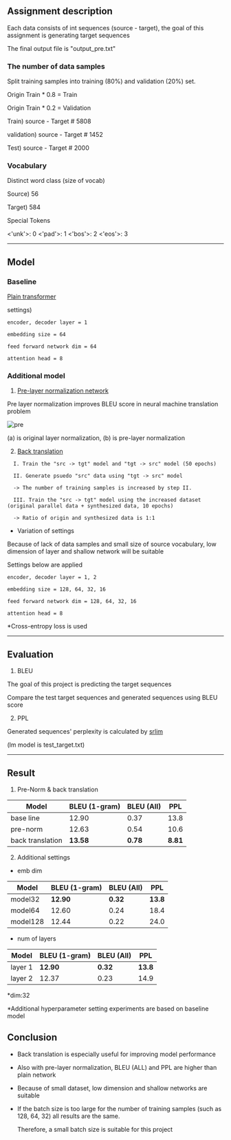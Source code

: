 ## Assignment description

Each data consists of int sequences (source - target), the goal of this assignment is generating target sequences 

The final output file is "output_pre.txt"

### The number of data samples

Split training samples into training (80%) and validation (20%) set.

Origin Train * 0.8 = Train

Origin Train * 0.2 = Validation

Train) source - Target # 5808

validation) source - Target # 1452

Test) source - Target  # 2000

### Vocabulary

Distinct word class (size of vocab)

Source) 56

Target) 584

Special Tokens

<'unk'>: 0  <'pad'>: 1  <'bos'>: 2  <'eos'>: 3

------------------------------------------------------------------------------------

## Model

### Baseline

[Plain transformer](https://arxiv.org/pdf/1706.03762.pdf)

settings) 

```
encoder, decoder layer = 1

embedding size = 64

feed forward network dim = 64

attention head = 8
```

### Additional model

1) [Pre-layer normalization network](https://arxiv.org/pdf/2002.04745.pdf)

Pre layer normalization improves BLEU score in neural machine translation problem

![pre](https://user-images.githubusercontent.com/37800546/121134039-ec840e80-c86d-11eb-8140-c9e58ab8fdb2.PNG)

(a) is original layer normalization, (b) is pre-layer normalization


2) [Back translation](https://arxiv.org/pdf/1511.06709.pdf)

```
  I. Train the "src -> tgt" model and "tgt -> src" model (50 epochs)
  
  II. Generate psuedo "src" data using "tgt -> src" model
  
  -> The number of training samples is increased by step II.
  
  III. Train the "src -> tgt" model using the increased dataset (original parallel data + synthesized data, 10 epochs)
  
  -> Ratio of origin and synthesized data is 1:1 
```

* Variation of settings

Because of lack of data samples and small size of source vocabulary, low dimension of layer and shallow network will be suitable

Settings below are applied

```
encoder, decoder layer = 1, 2

embedding size = 128, 64, 32, 16

feed forward network dim = 128, 64, 32, 16

attention head = 8
```

*Cross-entropy loss is used

------------------------------------------------------------------------------------

## Evaluation

1) BLEU

The goal of this project is predicting the target sequences

Compare the test target sequences and generated sequences using BLEU score

2) PPL

Generated sequences' perplexity is calculated by [srlim](http://www.speech.sri.com/projects/srilm/download.html)

(lm model is test_target.txt)

------------------------------------------------------------------------------------

## Result

1) Pre-Norm & back translation

|Model|BLEU (1-gram)|BLEU (All)|PPL|
|------|---|---|---|
|base line|12.90|0.37|13.8|
|pre-norm|12.63|0.54|10.6|
|back translation|**13.58**|**0.78**|**8.81**|




2) Additional settings

- emb dim

|Model|BLEU (1-gram)|BLEU (All)|PPL|
|------|---|---|---|
|model32|**12.90**|**0.32**|**13.8**|
|model64|12.60|0.24|18.4|
|model128|12.44|0.22|24.0|

- num of layers

|Model|BLEU (1-gram)|BLEU (All)|PPL|
|------|---|---|---|
|layer 1|**12.90**|**0.32**|**13.8**|
|layer 2|12.37|0.23|14.9|

*dim:32

*Additional hyperparameter setting experiments are based on baseline model



## Conclusion

- Back translation is especially useful for improving model performance 

- Also with pre-layer normalization, BLEU (ALL) and PPL are higher than plain network

- Because of small dataset, low dimension and shallow networks are suitable

- If the batch size is too large for the number of training samples (such as 128, 64, 32) all results are the same.

  Therefore, a small batch size is suitable for this project

